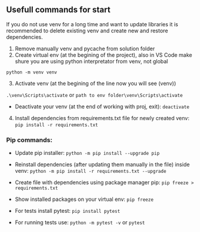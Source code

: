## Usefull commands for start

If you do not use venv for a long time and want to update libraries it is recommended to delete existing venv and create new and restore dependencies.

1. Remove manually venv and pycache from solution folder
2. Create virtual env (at the begining of the project), also in VS Code make shure you are using python interpretator from venv, not global

`python -m venv venv`

3. Activate venv (at the begining of the line now you will see (venv))

`.\venv\Scripts\activate` or `path to env folder\venv\Scripts\activate`

- Deactivate your venv (at the end of working with proj, exit): `deactivate`

4. Install dependencies from requirements.txt file for newly created venv: `pip install -r requirements.txt`


### Pip commands:
- Update pip installer: `python -m pip install --upgrade pip`
- Reinstall dependencies (after updating them manually in the file) inside venv: `python -m pip install -r requirements.txt --upgrade`

- Create file with dependencies using package manager pip: `pip freeze > requirements.txt`
- Show installed packages on your virtual env: `pip freeze`
- For tests install pytest: `pip install pytest`

- For running tests use: `python -m pytest -v` or `pytest`